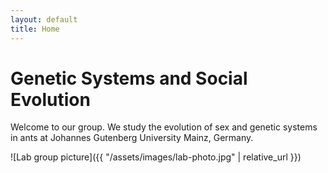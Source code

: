 ```yaml
---
layout: default
title: Home
---
```


# Genetic Systems and Social Evolution
Welcome to our group. We study the evolution of sex and genetic systems in ants at Johannes Gutenberg University Mainz, Germany.

![Lab group picture]({{ "/assets/images/lab-photo.jpg" | relative_url }})
